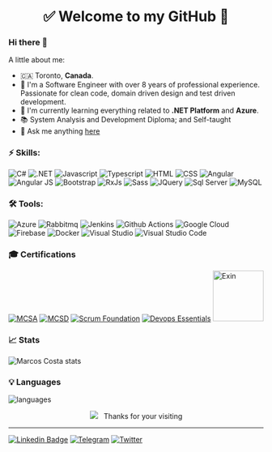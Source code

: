 <h1 align="center"> 
	✅ Welcome to my GitHub 🚀
</h1>

### Hi there 👋


A little about me:

- 🇨🇦  Toronto, **Canada**.
- 🔭  I'm a Software Engineer with over 8 years of professional experience. Passionate for clean code, domain driven design and test driven development.
- 🌱  I'm currently learning everything related to **.NET Platform** and **Azure**.
- 📚  System Analysis and Development Diploma; and Self-taught
- 💬 Ask me anything [here](https://github.com/marcoscostadev/marcoscostadev/issues)

### ⚡ Skills:
![C#](https://img.shields.io/badge/C%23-239120?style=for-the-badge&logo=c-sharp&logoColor=white&style=plastic) ![.NET](https://img.shields.io/badge/.NET-5C2D91?style=for-the-badge&logo=.net&logoColor=white&style=plastic) ![Javascript](https://img.shields.io/badge/JavaScript-323330?style=for-the-badge&logo=javascript&logoColor=F7DF1E&style=plastic) ![Typescript](https://img.shields.io/badge/TypeScript-007ACC?style=for-the-badge&logo=typescript&logoColor=white&style=plastic) ![HTML](https://img.shields.io/badge/HTML5-E34F26?style=for-the-badge&logo=html5&logoColor=white&style=plastic) ![CSS](https://img.shields.io/badge/CSS3-1572B6?style=for-the-badge&logo=css3&logoColor=white&style=plastic) ![Angular](https://img.shields.io/badge/Angular-DD0031?style=for-the-badge&logo=angular&logoColor=white&style=plastic) ![Angular JS](https://img.shields.io/badge/AngularJS-E23237?style=for-the-badge&logo=angularjs&logoColor=white&style=plastic) ![Bootstrap](https://img.shields.io/badge/Bootstrap-563D7C?style=for-the-badge&logo=bootstrap&logoColor=white&style=plastic) ![RxJs](https://img.shields.io/badge/rxjs-%23B7178C.svg?style=for-the-badge&logo=reactivex&logoColor=white&style=plastic) ![Sass](https://img.shields.io/badge/Sass-CC6699?style=for-the-badge&logo=sass&logoColor=white&style=plastic) ![JQuery](https://img.shields.io/badge/jQuery-0769AD?style=for-the-badge&logo=jquery&logoColor=white&style=plastic) ![Sql Server](https://img.shields.io/badge/Microsoft_SQL_Server-CC2927?style=for-the-badge&logo=microsoft-sql-server&logoColor=white&style=plastic) ![MySQL](https://img.shields.io/badge/MySQL-00000F?style=for-the-badge&logo=mysql&logoColor=white&style=plastic)

### 🛠 Tools:
![Azure](https://img.shields.io/badge/azure-%230072C6.svg?style=for-the-badge&logo=azure-devops&logoColor=white&style=plastic) ![Rabbitmq](https://img.shields.io/badge/rabbitmq-f47b20?style=for-the-badge&logo=rabbitmq&logoColor=white&style=plastic) ![Jenkins](https://img.shields.io/badge/jenkins-%232C5263.svg?style=for-the-badge&logo=jenkins&logoColor=white&style=plastic) ![Github Actions](https://img.shields.io/badge/githubactions-%232671E5.svg?style=for-the-badge&logo=githubactions&logoColor=white&style=plastic) ![Google Cloud](https://img.shields.io/badge/GoogleCloud-%234285F4.svg?style=for-the-badge&logo=google-cloud&logoColor=white&style=plastic) ![Firebase](https://img.shields.io/badge/firebase-%23039BE5.svg?style=for-the-badge&logo=firebase&style=plastic) ![Docker](https://img.shields.io/badge/docker-%230db7ed.svg?style=for-the-badge&logo=docker&logoColor=white&style=plastic) ![Visual Studio](https://img.shields.io/badge/VisualStudio-5C2D91.svg?style=for-the-badge&logo=visual-studio&logoColor=white&style=plastic) ![Visual Studio Code](https://img.shields.io/badge/VisualStudioCode-0078d7.svg?style=for-the-badge&logo=visual-studio-code&logoColor=white&style=plastic)


### 🎓 Certifications

[![MCSA](https://images.credly.com/size/100x100/images/b87c24db-0e54-4f78-8059-eb47675d585d/MCSA-Web_Applications.png)](http://bit.ly/39MoiWq) [![MCSD](https://images.credly.com/size/100x100/images/38ac16bb-aba0-449f-912d-a0112adc5657/MCSD-App_Builder.png)](https://bit.ly/3gLCanA) [![Scrum Foundation](https://images.credly.com/size/100x100/images/c2ddc533-ba6c-464d-a69d-f9f28177176b/CertiProf-Badge-SFPC.png)](https://www.credly.com/badges/cdfe20f7-7ba1-42cd-8883-b1b19b3ded2a) [![Devops Essentials](https://images.credly.com/size/100x100/images/165466d3-37d8-4dcb-821d-cb072cfd2a69/CertiProf-Badge-DEPC.png)](https://www.credly.com/badges/16624e2c-24ee-4e69-a9af-5a220d2ee079) [<img src="https://app.exeed.pro:443/api/Images/BadgeTemplate/3" alt="Exin" width="100"/>](https://bit.ly/2W7uYtX)

### 📈 Stats 
 
![Marcos Costa stats](https://github-readme-stats.vercel.app/api?username=marcoscostadev&theme=cobalt&show_icons=true)

### 💡  Languages 
![languages](https://github-readme-stats.vercel.app/api/top-langs/?username=marcoscostadev&hide=scss&layout=compact&theme=cobalt&title_color=2ED3EA)

<p align="center">
<img src="https://badges.pufler.dev/visits/marcoscostadev/marcoscostadev"></img> &nbsp;
Thanks for your visiting
</p>

<hr>

[![Linkedin Badge](https://img.shields.io/badge/linkedin-%230077B5.svg?style=for-the-badge&logo=linkedin&logoColor=white&style=plastic)](https://www.linkedin.com/in/marcoscostadev/)
[![Telegram](https://img.shields.io/badge/Telegram-2CA5E0?style=for-the-badge&logo=telegram&logoColor=white&style=plastic)](https://t.me/marcoscostadev)
[![Twitter](https://img.shields.io/badge/marcoscostadev-%231DA1F2.svg?style=for-the-badge&logo=Twitter&logoColor=white&style=plastic)](https://twitter.com/MarcosCostaDev)

